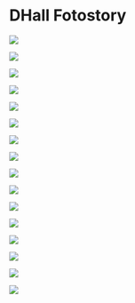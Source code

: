 # DHall Fotostory

![](images/2020-02-20_1444.png)

![](images/2020-03-13_1249.png)

![](images/2020-03-13_1342.png)

![](images/2020-03-13_1434.png)

![](images/2020-03-13_1436.png)

![](images/2020-03-16_2136.png)

![](images/2020-03-17_1919.png)

![](images/2020-03-18.png)

![](images/2020-03-19_1941.png)

![](images/dokubild11.png)

![](images/2020-03-27a.png)

![](images/2020-03-27b.png)

![](images/2020-03-28.png)

![](images/2020-03-31_0845.png)

![](images/2020-05-02_1954.png)

![](images/2020-05-14_1348.png)
